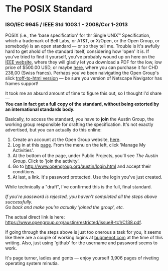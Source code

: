 # The POSIX Standard
### ISO/IEC 9945 / IEEE Std 1003.1 - 2008/Cor 1-2013

POSIX (i.e., the 'base specification' for thr Single UNIX™ Specification, which a trademark of Bell Labs, or
AT&T, or X/Open, or the Open Group, or somebody) is an open standard — or so they tell me. Trouble is it's awfully hard to get ahold of the standard itself, considering how 'open' it is. If you've tried to find it yourself,
you've probably wound up on here on the [IEEE website](http://ieeexplore.ieee.org/xpl/articleDetails.jsp?arnumber=6506091), where they will gladly let you download a PDF for the low, low price of $500.00 USD, or maybe [here](http://www.iso.org/iso/iso_catalogue/catalogue_tc/catalogue_detail.htm?csnumber=50516), where you can purchase it for CHD 238,00 (Swiss francs). Perhaps you've been naivigating the Open Group's slick [troff-to-html version](http://pubs.opengroup.org/onlinepubs/9699919799) — be sure you version of Netscape Navigator has frames support!

It took me an absurd amount of time to figure this out, so I thought I'd share —   
**You can in fact get a full copy of the standard, without being extorted by an international standards body.**

Basically, to access the standard, you have to **join** the Austin Group, the working group responsible for drafting the specification.
It's not exactly advertised, but you can actually do this online: 
  1. Create an account at the Open Group website, [here](https://www2.opengroup.org/ogsys/common/createIndividual.html).  
  2. Log in at this [page](https://collaboration.opengroup.org/operational/portal.php). From the menu on the left, click 'Manage My Activities'.
  3. At the bottom of the page, under Public Projects, you'll see _The Austin Group_. Click to 'join the activity'.
  4. Go to http://www.opengroup.org/austin/login.html and accept their conditions.
  5. At last, a link. It's password protected. Use the login you've just created.

While technically a "draft", I've confirmed this is the full, final standard.

_If you're password is rejected, you haven't completed all the steps above successfully._  
_Go back and make you're actually 'joined the group', etc._

The actual direct link is here:  
https://www.opengroup.org/austin/restricted/issue8-tc1/C138.pdf.


If going through the steps above is just too onerous a task for you, it seems like there are a couple of working logins at [bugmenot.com](http://bugmenot.com) at the time of this writing. Also, just using 'github' for the username and password seems to work.

It's page turner, ladies and gents — enjoy yourself 3,906 pages of riveting operating system minutia. 

